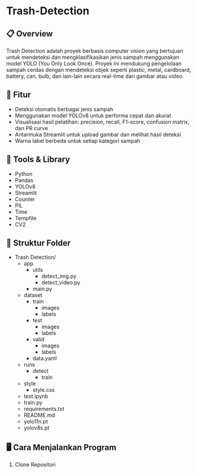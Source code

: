 # Trash-Detection

## 📋 Overview
Trash Detection adalah proyek berbasis computer vision yang bertujuan untuk mendeteksi dan mengklasifikasikan jenis sampah menggunakan model YOLO (You Only Look Once). Proyek ini mendukung pengelolaan sampah cerdas dengan mendeteksi objek seperti plastic, metal, cardboard, battery, can, bulb, dan lain-lain secara real-time dari gambar atau video.

## 🚀 Fitur
- Deteksi otomatis berbagai jenis sampah
- Menggunakan model YOLOv8 untuk performa cepat dan akurat
- Visualisasi hasil pelatihan: precision, recall, F1-score, confusion matrix, dan PR curve
- Antarmuka Streamlit untuk upload gambar dan melihat hasil deteksi
- Warna label berbeda untuk setiap kategori sampah

## 🧠 Tools & Library
- Python
- Pandas
- YOLOv8
- Streamlit
- Counter
- PIL
- Time
- Tempfile
- CV2

## 📁 Struktur Folder
- Trash Detection/
  - app
      - utils
          - detect_img.py
          - detect_video.py
      - main.py
  - dataset
      - train
          - images
          - labels
      - test
          - images
          - labels
      - valid
          - images
          - labels
      - data.yaml
  - runs
      - detect
          - train
  - style
      - style.css
  - test.ipynb
  - train.py
  - requirements.txt
  - README.md
  - yolo11n.pt
  - yolov8s.pt

## 🖥️ Cara Menjalankan Program
1. Clone Repositori
